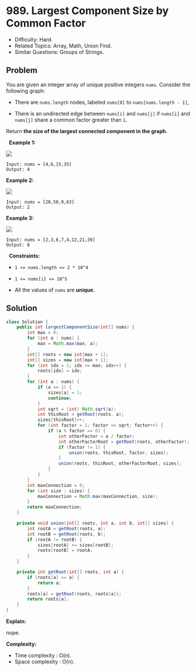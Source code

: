 # 989. Largest Component Size by Common Factor

- Difficulty: Hard.
- Related Topics: Array, Math, Union Find.
- Similar Questions: Groups of Strings.

## Problem

You are given an integer array of unique positive integers ```nums```. Consider the following graph:


	
- There are ```nums.length``` nodes, labeled ```nums[0]``` to ```nums[nums.length - 1]```,
	
- There is an undirected edge between ```nums[i]``` and ```nums[j]``` if ```nums[i]``` and ```nums[j]``` share a common factor greater than ```1```.


Return **the size of the largest connected component in the graph**.

 
**Example 1:**

![](https://assets.leetcode.com/uploads/2018/12/01/ex1.png)

```
Input: nums = [4,6,15,35]
Output: 4
```

**Example 2:**

![](https://assets.leetcode.com/uploads/2018/12/01/ex2.png)

```
Input: nums = [20,50,9,63]
Output: 2
```

**Example 3:**

![](https://assets.leetcode.com/uploads/2018/12/01/ex3.png)

```
Input: nums = [2,3,6,7,4,12,21,39]
Output: 8
```

 
**Constraints:**


	
- ```1 <= nums.length <= 2 * 10^4```
	
- ```1 <= nums[i] <= 10^5```
	
- All the values of ```nums``` are **unique**.



## Solution

```java
class Solution {
    public int largestComponentSize(int[] nums) {
        int max = 0;
        for (int a : nums) {
            max = Math.max(max, a);
        }
        int[] roots = new int[max + 1];
        int[] sizes = new int[max + 1];
        for (int idx = 1; idx <= max; idx++) {
            roots[idx] = idx;
        }
        for (int a : nums) {
            if (a == 1) {
                sizes[a] = 1;
                continue;
            }
            int sqrt = (int) Math.sqrt(a);
            int thisRoot = getRoot(roots, a);
            sizes[thisRoot]++;
            for (int factor = 1; factor <= sqrt; factor++) {
                if (a % factor == 0) {
                    int otherFactor = a / factor;
                    int otherFactorRoot = getRoot(roots, otherFactor);
                    if (factor != 1) {
                        union(roots, thisRoot, factor, sizes);
                    }
                    union(roots, thisRoot, otherFactorRoot, sizes);
                }
            }
        }
        int maxConnection = 0;
        for (int size : sizes) {
            maxConnection = Math.max(maxConnection, size);
        }
        return maxConnection;
    }

    private void union(int[] roots, int a, int b, int[] sizes) {
        int rootA = getRoot(roots, a);
        int rootB = getRoot(roots, b);
        if (rootA != rootB) {
            sizes[rootA] += sizes[rootB];
            roots[rootB] = rootA;
        }
    }

    private int getRoot(int[] roots, int a) {
        if (roots[a] == a) {
            return a;
        }
        roots[a] = getRoot(roots, roots[a]);
        return roots[a];
    }
}
```

**Explain:**

nope.

**Complexity:**

* Time complexity : O(n).
* Space complexity : O(n).
